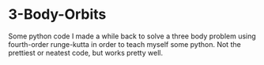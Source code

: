 # 3-Body-Orbits
Some python code I made a while back to solve a three body problem using fourth-order runge-kutta in order to teach myself some python. Not the prettiest or neatest code, but works pretty well.
